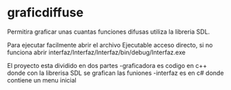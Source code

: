 # graficdiffuse
Permitira graficar unas cuantas funciones difusas
utiliza la libreria SDL.

Para ejecutar facilmente abrir el archivo Ejecutable acceso directo, si no funciona abrir interfaz/Interfaz/Interfaz/bin/debug/Interfaz.exe

El proyecto esta dividido en dos partes 
-graficadora es codigo en c++ donde con la librerisa SDL se grafican las funiones
-interfaz es en c# donde contiene un menu inicial
